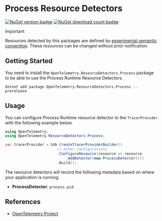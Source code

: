 # Process Resource Detectors

[![NuGet version badge](https://img.shields.io/nuget/v/OpenTelemetry.ResourceDetectors.Process)](https://www.nuget.org/packages/OpenTelemetry.ResourceDetectors.Process)
[![NuGet download count badge](https://img.shields.io/nuget/dt/OpenTelemetry.ResourceDetectors.Process)](https://www.nuget.org/packages/OpenTelemetry.ResourceDetectors.Process)

> [!IMPORTANT]
> Resources detected by this packages are defined by [experimental semantic convention](https://github.com/open-telemetry/semantic-conventions/blob/v1.24.0/docs/resource/process.md#process).
> These resources can be changed without prior notification.

## Getting Started

You need to install the
`OpenTelemetry.ResourceDetectors.Process` package to be able to use the
Process Runtime Resource Detectors.

```shell
dotnet add package OpenTelemetry.ResourceDetectors.Process --prerelease
```

## Usage

You can configure Process Runtime resource detector to
the `TracerProvider` with the following example below.

```csharp
using OpenTelemetry;
using OpenTelemetry.ResourceDetectors.Process;

var tracerProvider = Sdk.CreateTracerProviderBuilder()
                        // other configurations
                        .ConfigureResource(resource => resource
                            .AddDetector(new ProcessDetector()))
                        .Build();
```

The resource detectors will record the following metadata based on where
your application is running:

- **ProcessDetector**: `process.pid`.

## References

- [OpenTelemetry Project](https://opentelemetry.io/)
